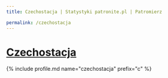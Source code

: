 ```yaml
---
title: Czechostacja | Statystyki patronite.pl | Patromierz

permalink: /czechostacja
---
```


# [Czechostacja](https://patronite.pl/czechostacja)

{% include profile.md name="czechostacja" prefix="c" %}
